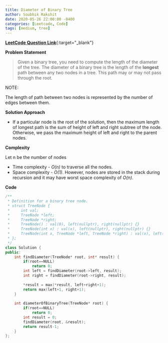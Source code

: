 ```yaml
---
title: Diameter of Binary Tree
author: Soubhik Rakshit
date: 2020-05-26 22:00:00 -0400
categories: [Leetcode, Code]
tags: [medium, tree]
---
```


[**LeetCode Question Link**](https://leetcode.com/problems/diameter-of-binary-tree/){:target="_blank"}

**Problem Statement**

> Given a binary tree, you need to compute the length of the diameter of the tree. The diameter of a binary tree is the length of the **longest** path between any two nodes in a tree. This path may or may not pass through the root.

NOTE:

The length of path between two nodes is represented by the number of edges between them.

**Solution Approach**

* If a particular node is the root of the solution, then the maximum length of longest path is the sum of height of left and right subtree of the node. Otherwise, we pass the maximum height of left and right to the parent nodes.

**Complexity**

Let n be the number of nodes
* Time complexity - _O(n)_ to traverse all the nodes.
* Space complexity - _O(1)_. However, nodes are stored in the stack during recursion and it may have worst space complexity of _O(n)_.

**Code**

```c++
/**
 * Definition for a binary tree node.
 * struct TreeNode {
 *     int val;
 *     TreeNode *left;
 *     TreeNode *right;
 *     TreeNode() : val(0), left(nullptr), right(nullptr) {}
 *     TreeNode(int x) : val(x), left(nullptr), right(nullptr) {}
 *     TreeNode(int x, TreeNode *left, TreeNode *right) : val(x), left(left), right(right) {}
 * };
 */
class Solution {
public:
    int findDiameter(TreeNode* root, int* result) {
        if(root==NULL)
            return 0;
        int left = findDiameter(root->left, result);
        int right = findDiameter(root->right, result);
        
        *result = max(*result, left+right+1);
        return max(left+1, right+1);
    }
    
    int diameterOfBinaryTree(TreeNode* root) {
        if(root==NULL)
            return 0;
        int result = 0;
        findDiameter(root, &result);
        return result-1;
    }
};
```